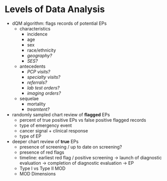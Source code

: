 # Levels of Data Analysis

- dQM algorithm: flags records of potential EPs
	- characteristics
		- incidence
		- age
		- sex
		- race/ethnicity
		- *geography?*
		- *SES?*
	- antecedents
		- *PCP visits?*
		- *specialty visits?*
		- *referrals?*
		- *lab test orders?*
		- *imaging orders?*
	- sequelae
		- mortality
		- *treamtent?*
- randomly sampled chart review of **flagged** EPs
	- percent of true positive EPs vs false positive flagged records
	- type of emergency event
	- cancer signal + clinical response
	- type of EP
- deeper chart review of **true** EPs
	- presence of screening / up to date on screening?
	- presence of red flags
	- timeline: earliest red flag / positive screening → launch of diagnostic evaluation → completion of diagnostic evaluation → EP
	- Type I vs Type II MOD
	- MOD Dimensions
